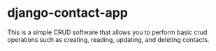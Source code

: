 # django-contact-app

This is a simple CRUD software that allows you to perform basic crud operations such as creating, reading, updating, and deleting contacts.

